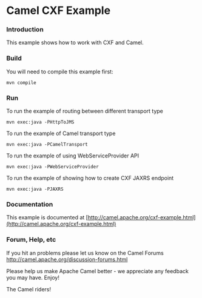 # Camel CXF Example

### Introduction

This example shows how to work with CXF and Camel.

### Build

You will need to compile this example first:

	mvn compile

### Run

To run the example of routing between different transport type

	mvn exec:java -PHttpToJMS

To run the example of Camel transport type

	mvn exec:java -PCamelTransport

To run the example of using WebServiceProvider API

	mvn exec:java -PWebServiceProvider

To run the example of showing how to create CXF JAXRS endpoint

	mvn exec:java -PJAXRS

### Documentation

This example is documented at [http://camel.apache.org/cxf-example.html](http://camel.apache.org/cxf-example.html)

### Forum, Help, etc

If you hit an problems please let us know on the Camel Forums
	<http://camel.apache.org/discussion-forums.html>

Please help us make Apache Camel better - we appreciate any feedback you may
have.  Enjoy!


The Camel riders!
